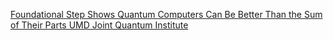 [Foundational Step Shows Quantum Computers Can Be Better Than the Sum of Their Parts   UMD Joint Quantum Institute](https://qi.tc/qi/112709)